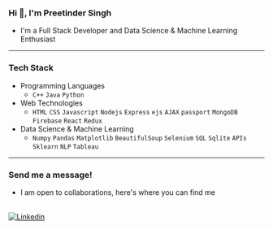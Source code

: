 ### Hi 👋, I'm Preetinder Singh

- I'm a Full Stack Developer and Data Science & Machine Learning Enthusiast

---

### Tech Stack

- Programming Languages  
  - `C++` `Java` `Python` 
- Web Technologies
  - `HTML` `CSS` `Javascript` `Nodejs` `Express` `ejs` `AJAX` `passport` `MongoDB` `Firebase` `React` `Redux`
- Data Science & Machine Learning
  - `Numpy` `Pandas` `Matplotlib` `BeautifulSoup` `Selenium` `SQL` `Sqlite` `APIs` `Sklearn` `NLP` `Tableau`

---

### Send me a message!

- I am open to collaborations, here's where you can find me 
<br>
<a href="https://www.linkedin.com/in/preetindersingh072/"><img alt="Linkedin" src="https://img.shields.io/badge/linkedin-0077B5?logo=linkedin&logoColor=white&style=for-the-badge" /></a>
